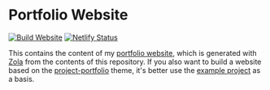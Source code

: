# Portfolio Website

[![Build Website](https://github.com/awinterstein/website/actions/workflows/build.yml/badge.svg)](https://github.com/awinterstein/website/actions/workflows/build.yml)
[![Netlify Status](https://api.netlify.com/api/v1/badges/0c8214ae-a7ac-4af4-bc66-02814a6ae859/deploy-status)](https://app.netlify.com/sites/winterstein/deploys)

This contains the content of my [portfolio website](https://www.winterstein.biz), which is generated with [Zola](https://www.getzola.org/) from the contents of this repository.
 If you also want to build a website based on the [project-portfolio](https://github.com/awinterstein/zola-theme-project-portfolio) theme, it's better use the [example project](https://github.com/awinterstein/zola-theme-project-portfolio-example) as a basis.

